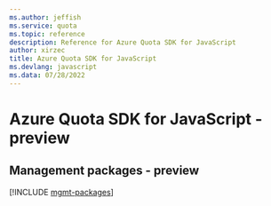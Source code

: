 ```yaml
---
ms.author: jeffish
ms.service: quota
ms.topic: reference
description: Reference for Azure Quota SDK for JavaScript
author: xirzec
title: Azure Quota SDK for JavaScript
ms.devlang: javascript
ms.data: 07/28/2022
---
```

# Azure Quota SDK for JavaScript - preview

## Management packages - preview
[!INCLUDE [mgmt-packages](quota-mgmt-index.md)]